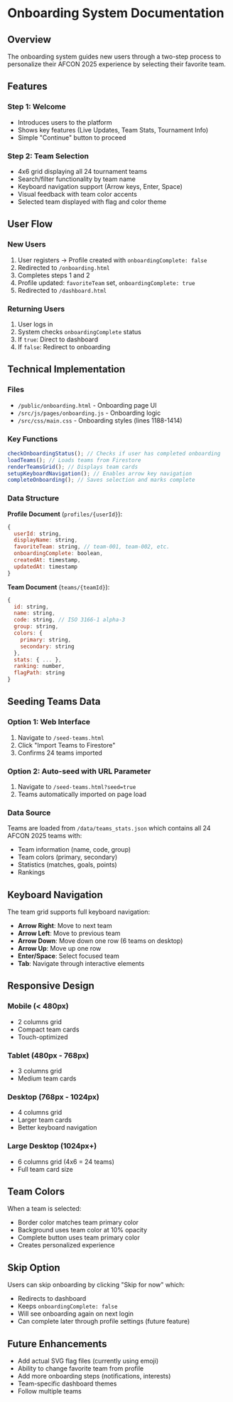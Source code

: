 # Onboarding System Documentation

## Overview

The onboarding system guides new users through a two-step process to personalize their AFCON 2025 experience by selecting their favorite team.

## Features

### Step 1: Welcome

- Introduces users to the platform
- Shows key features (Live Updates, Team Stats, Tournament Info)
- Simple "Continue" button to proceed

### Step 2: Team Selection

- 4x6 grid displaying all 24 tournament teams
- Search/filter functionality by team name
- Keyboard navigation support (Arrow keys, Enter, Space)
- Visual feedback with team color accents
- Selected team displayed with flag and color theme

## User Flow

### New Users

1. User registers → Profile created with `onboardingComplete: false`
2. Redirected to `/onboarding.html`
3. Completes steps 1 and 2
4. Profile updated: `favoriteTeam` set, `onboardingComplete: true`
5. Redirected to `/dashboard.html`

### Returning Users

1. User logs in
2. System checks `onboardingComplete` status
3. If `true`: Direct to dashboard
4. If `false`: Redirect to onboarding

## Technical Implementation

### Files

- `/public/onboarding.html` - Onboarding page UI
- `/src/js/pages/onboarding.js` - Onboarding logic
- `/src/css/main.css` - Onboarding styles (lines 1188-1414)

### Key Functions

```javascript
checkOnboardingStatus(); // Checks if user has completed onboarding
loadTeams(); // Loads teams from Firestore
renderTeamsGrid(); // Displays team cards
setupKeyboardNavigation(); // Enables arrow key navigation
completeOnboarding(); // Saves selection and marks complete
```

### Data Structure

**Profile Document** (`profiles/{userId}`):

```javascript
{
  userId: string,
  displayName: string,
  favoriteTeam: string, // team-001, team-002, etc.
  onboardingComplete: boolean,
  createdAt: timestamp,
  updatedAt: timestamp
}
```

**Team Document** (`teams/{teamId}`):

```javascript
{
  id: string,
  name: string,
  code: string, // ISO 3166-1 alpha-3
  group: string,
  colors: {
    primary: string,
    secondary: string
  },
  stats: { ... },
  ranking: number,
  flagPath: string
}
```

## Seeding Teams Data

### Option 1: Web Interface

1. Navigate to `/seed-teams.html`
2. Click "Import Teams to Firestore"
3. Confirms 24 teams imported

### Option 2: Auto-seed with URL Parameter

1. Navigate to `/seed-teams.html?seed=true`
2. Teams automatically imported on page load

### Data Source

Teams are loaded from `/data/teams_stats.json` which contains all 24 AFCON 2025 teams with:

- Team information (name, code, group)
- Team colors (primary, secondary)
- Statistics (matches, goals, points)
- Rankings

## Keyboard Navigation

The team grid supports full keyboard navigation:

- **Arrow Right**: Move to next team
- **Arrow Left**: Move to previous team
- **Arrow Down**: Move down one row (6 teams on desktop)
- **Arrow Up**: Move up one row
- **Enter/Space**: Select focused team
- **Tab**: Navigate through interactive elements

## Responsive Design

### Mobile (< 480px)

- 2 columns grid
- Compact team cards
- Touch-optimized

### Tablet (480px - 768px)

- 3 columns grid
- Medium team cards

### Desktop (768px - 1024px)

- 4 columns grid
- Larger team cards
- Better keyboard navigation

### Large Desktop (1024px+)

- 6 columns grid (4x6 = 24 teams)
- Full team card size

## Team Colors

When a team is selected:

- Border color matches team primary color
- Background uses team color at 10% opacity
- Complete button uses team primary color
- Creates personalized experience

## Skip Option

Users can skip onboarding by clicking "Skip for now" which:

- Redirects to dashboard
- Keeps `onboardingComplete: false`
- Will see onboarding again on next login
- Can complete later through profile settings (future feature)

## Future Enhancements

- Add actual SVG flag files (currently using emoji)
- Ability to change favorite team from profile
- Add more onboarding steps (notifications, interests)
- Team-specific dashboard themes
- Follow multiple teams

